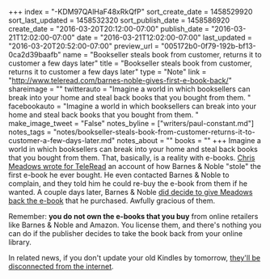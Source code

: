 +++
index = "-KDM97QAlHaF48xRkQfP"
sort_create_date = 1458529920
sort_last_updated = 1458532320
sort_publish_date = 1458586920
create_date = "2016-03-20T20:12:00-07:00"
publish_date = "2016-03-21T12:02:00-07:00"
date = "2016-03-21T12:02:00-07:00"
last_updated = "2016-03-20T20:52:00-07:00"
preview_url = "005172b0-0f79-192b-bf13-0ca2d39baafb"
name = "Bookseller steals book from customer, returns it to customer a few days later"
title = "Bookseller steals book from customer, returns it to customer a few days later"
type = "Note"
link = "http://www.teleread.com/barnes-noble-gives-first-e-book-back/"
shareimage = ""
twitterauto = "Imagine a world in which booksellers can break into your home and steal back books that you bought from them. "
facebookauto = "Imagine a world in which booksellers can break into your home and steal back books that you bought from them. "
make_image_tweet = "False"
notes_byline = ["writers/paul-constant.md"]
notes_tags = "notes/bookseller-steals-book-from-customer-returns-it-to-customer-a-few-days-later.md"
notes_about = ""
books = ""
+++
Imagine a world in which booksellers can break into your home and steal back books that you bought from them. That, basically, is a reality with e-books. [Chris Meadows wrote for TeleRead](http://www.teleread.com/barnes-noble-stole-first-e-book-ever-bought/) an account of how Barnes & Noble "stole" the first e-book he ever bought. He even contacted Barnes & Noble to complain, and they told him he could re-buy the e-book from them if he wanted. A couple days later, Barnes & Noble [did decide to give Meadows back the e-book](http://www.teleread.com/barnes-noble-gives-first-e-book-back/) that he purchased.  Awfully gracious of them.

Remember: **you do not own the e-books that you buy** from online retailers like Barnes & Noble and Amazon. You license them, and there's nothing you can do if the publisher decides to take the book back from your online library.

In related news, if you don't update your old Kindles by tomorrow, [they'll be disconnected from the internet](http://www.theverge.com/2016/3/20/11271880/amazon-kindle-emergency-update-unable-to-connect-at-this-time).
